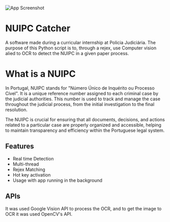 ![App Screenshot](https://i.imgur.com/PJsLc81.png)

# NUIPC Catcher

A software made during a curricular internship at Policia Judiciária. The purpose of this Python script is to, through a rejex, use Computer vision alied to OCR to detect the NUIPC in a given paper process.

# What is a NUIPC

In Portugal, NUIPC stands for "Número Único de Inquérito ou Processo Cível". It is a unique reference number assigned to each criminal case by the judicial authorities. This number is used to track and manage the case throughout the judicial process, from the initial investigation to the final resolution.

The NUIPC is crucial for ensuring that all documents, decisions, and actions related to a particular case are properly organized and accessible, helping to maintain transparency and efficiency within the Portuguese legal system.

## Features

- Real time Detection
- Multi-thread
- Rejex Matching
- Hot key activation
- Usage with app running in the background


## APIs

It was used Google Vision API to process the OCR, and to get the image to OCR it was used OpenCV's API.
